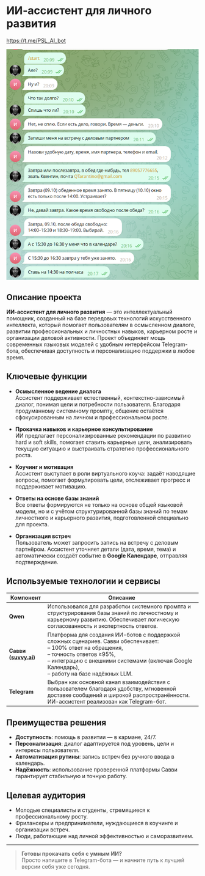 # ИИ-ассистент для личного развития

https://t.me/PSL_AI_bot

![Иллюстрация к проекту](https://github.com/PSLSP/AI-assistant/blob/main/%D0%A0%D0%B8%D1%81%D1%83%D0%BD%D0%BE%D0%BA%201.png?raw=true)

## Описание проекта

**ИИ-ассистент для личного развития** — это интеллектуальный помощник, созданный на базе передовых технологий искусственного интеллекта, который помогает пользователям в осмысленном диалоге, развитии профессиональных и личностных навыков, карьерном росте и организации деловой активности. Проект объединяет мощь современных языковых моделей с удобным интерфейсом Telegram-бота, обеспечивая доступность и персонализацию поддержки в любое время.

## Ключевые функции

- **Осмысленное ведение диалога**  
  Ассистент поддерживает естественный, контекстно-зависимый диалог, понимая цели и потребности пользователя. Благодаря продуманному системному промпту, общение остаётся сфокусированным на личном и профессиональном росте.

- **Прокачка навыков и карьерное консультирование**  
  ИИ предлагает персонализированные рекомендации по развитию hard и soft skills, помогает ставить карьерные цели, анализировать текущую ситуацию и выстраивать стратегию профессионального роста.

- **Коучинг и мотивация**  
  Ассистент выступает в роли виртуального коуча: задаёт наводящие вопросы, помогает формулировать цели, отслеживает прогресс и поддерживает мотивацию.

- **Ответы на основе базы знаний**  
  Все ответы формируются не только на основе общей языковой модели, но и с учётом структурированной базы знаний по темам личностного и карьерного развития, подготовленной специально для проекта.

- **Организация встреч**  
  Пользователь может запросить запись на встречу с деловым партнёром. Ассистент уточняет детали (дата, время, тема) и автоматически создаёт событие в **Google Календаре**, отправляя подтверждение.

## Используемые технологии и сервисы

| Компонент | Описание |
|----------|----------|
| **Qwen** | Использовался для разработки системного промпта и структурирования базы знаний по личностному и карьерному развитию. Обеспечивает логическую согласованность и экспертность ответов. |
| **Савви ([suvvy.ai](https://suvvy.ai/))** | Платформа для создания ИИ-ботов с поддержкой сложных сценариев. Савви обеспечивает:<br>– 100% ответ на обращения,<br>– точность ответов ≥95%,<br>– интеграцию с внешними системами (включая Google Календарь),<br>– работу на базе надёжных LLM. |
| **Telegram** | Выбран как основной канал взаимодействия с пользователем благодаря удобству, мгновенной доставке сообщений и широкой распространённости. ИИ-ассистент реализован как Telegram-бот. |

## Преимущества решения

- **Доступность**: помощь в развитии — в кармане, 24/7.
- **Персонализация**: диалог адаптируется под уровень, цели и интересы пользователя.
- **Автоматизация рутины**: запись встреч без ручного ввода в календарь.
- **Надёжность**: использование проверенной платформы Савви гарантирует стабильную и точную работу.

## Целевая аудитория

- Молодые специалисты и студенты, стремящиеся к профессиональному росту.
- Фрилансеры и предприниматели, нуждающиеся в коучинге и организации встреч.
- Люди, работающие над личной эффективностью и саморазвитием.

---

> **Готовы прокачать себя с умным ИИ?**  
> Просто напишите в Telegram-бота — и начните путь к лучшей версии себя уже сегодня.
